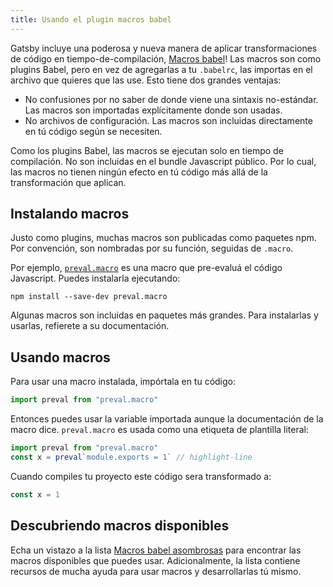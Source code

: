```yaml
---
title: Usando el plugin macros babel
---
```


Gatsby incluye una poderosa y nueva manera de aplicar transformaciones de código en
tiempo-de-compilación,
[Macros babel](https://github.com/kentcdodds/babel-plugin-macros)! Las macros son
como plugins Babel, pero en vez de agregarlas a tu `.babelrc`, las importas en
el archivo que quieres que las use. Esto tiene dos grandes ventajas:

- No confusiones por no saber de donde viene una sintaxis no-estándar. Las macros son
  importadas explícitamente donde son usadas.
- No archivos de configuración. Las macros son incluidas directamente en tú código según se necesiten.

Como los plugins Babel, las macros se ejecutan solo en tiempo de compilación. No son incluidas en
el bundle Javascript público. Por lo cual, las macros no tienen ningún efecto en tú código
más allá de la transformación que aplican.

## Instalando macros

Justo como plugins, muchas macros son publicadas como paquetes npm. Por convención,
son nombradas por su función, seguidas de `.macro`.

Por ejemplo, [`preval.macro`](https://www.npmjs.com/package/preval.macro) es una
macro que pre-evaluá el código Javascript. Puedes instalarla ejecutando:

```shell
npm install --save-dev preval.macro
```

Algunas macros son incluidas en paquetes más grandes. Para instalarlas y usarlas,
refierete a su documentación.

## Usando macros

Para usar una macro instalada, impórtala en tu código:

```javascript
import preval from "preval.macro"
```

Entonces puedes usar la variable importada aunque la documentación de la macro dice.
`preval.macro` es usada como una etiqueta de plantilla literal:

```javascript
import preval from "preval.macro"
const x = preval`module.exports = 1` // highlight-line
```

Cuando compiles tu proyecto este código sera transformado a:

```javascript
const x = 1
```

## Descubriendo macros disponibles

Echa un vistazo a la lista
[Macros babel asombrosas](https://github.com/jgierer12/awesome-babel-macros)
para encontrar las macros disponibles que puedes usar. Adicionalmente, la lista contiene
recursos de mucha ayuda para usar macros y desarrollarlas tú mismo.
